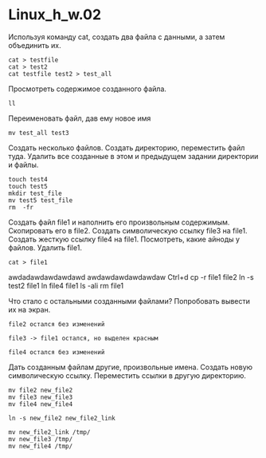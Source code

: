 # Linux_h_w.02
Используя команду cat, создать два файла с данными, а затем объединить их. 

	cat > testfile 
	cat > test2
	cat testfile test2 > test_all

Просмотреть содержимое созданного файла.
	
	ll

Переименовать файл, дав ему новое имя
	
	mv test_all test3

Создать несколько файлов. Создать директорию, переместить файл туда. 
Удалить все созданные в этом и предыдущем задании директории и файлы.

	touch test4
	touch test5
	mkdir test_file
	mv test5 test_file
	rm  -fr


Создать файл file1 и наполнить его произвольным содержимым. 
Скопировать его в file2. Создать символическую ссылку file3 на file1. 
Создать жесткую ссылку file4 на file1. Посмотреть, какие айноды у файлов. Удалить file1.

	cat > file1 
awdadawdawdawdawd
awdawdawdawdawdaw
	Ctrl+d
	cp -r file1 file2
	ln -s test2 file1
	ln file4 file1
	ls -ali
	rm file1


Что стало с остальными созданными файлами? 
Попробовать вывести их на экран.
	
	file2 остался без изменений

	file3 -> file1 остался, но выделен красным

	file4 остался без изменений


Дать созданным файлам другие, произвольные имена. 
Создать новую символическую ссылку. 
Переместить ссылки в другую директорию.
	
	mv file2 new_file2
	mv file3 new_file3
	mv file4 new_file4

	ln -s new_file2 new_file2_link

	mv new_file2_link /tmp/
	mv new_file3 /tmp/
	mv new_file4 /tmp/















